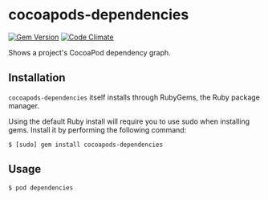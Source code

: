 # cocoapods-dependencies

[![Gem Version](https://badge.fury.io/rb/cocoapods-dependencies.svg)](http://badge.fury.io/rb/cocoapods-dependencies)
[![Code Climate](https://codeclimate.com/github/segiddins/cocoapods-dependencies.png)](https://codeclimate.com/github/segiddins/cocoapods-dependencies)

Shows a project's CocoaPod dependency graph.

## Installation

`cocoapods-dependencies` itself installs through RubyGems, the Ruby package manager. 

Using the default Ruby install will require you to use sudo when installing gems. Install it by performing the following command:

    $ [sudo] gem install cocoapods-dependencies

## Usage

    $ pod dependencies



